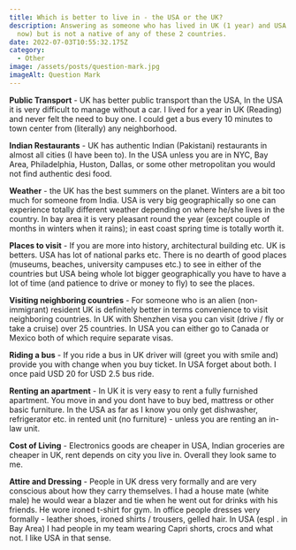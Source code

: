 ```yaml
---
title: Which is better to live in - the USA or the UK?
description: Answering as someone who has lived in UK (1 year) and USA (3 years
  now) but is not a native of any of these 2 countries.
date: 2022-07-03T10:55:32.175Z
category:
  - Other
image: /assets/posts/question-mark.jpg
imageAlt: Question Mark
---
```

**Public Transport** - UK has better public transport than the USA, In the USA it is very difficult to manage without a car. I lived for a year in UK (Reading) and never felt the need to buy one. I could get a bus every 10 minutes to town center from (literally) any neighborhood.


**Indian Restaurants** - UK has authentic Indian (Pakistani) restaurants in almost all cities (I have been to). In the USA unless you are in NYC, Bay Area, Philadelphia, Huston, Dallas, or some other metropolitan you would not find authentic desi food. 


**Weather** - the UK has the best summers on the planet. Winters are a bit too much for someone from India. USA is very big geographically so one can experience totally different weather depending on where he/she lives in the country. In bay area it is very pleasant round the year (except couple of months in winters when it rains); in east coast spring time is totally worth it.


**Places to visit** - If you are more into history, architectural building etc. UK is betters. USA has lot of national parks etc. There is no dearth of good places (museums, beaches, university campuses etc.) to see in either of the countries but USA being whole lot bigger geographically you have to have a lot of time (and patience to drive or money to fly) to see the places.


**Visiting neighboring countries** - For someone who is an alien (non-immigrant) resident UK is definitely better in terms convenience to visit neighboring countries. In UK with Shenzhen visa you can visit (drive / fly or take a cruise) over 25 countries. In USA you can either go to Canada or Mexico both of which require separate visas.


**Riding a bus** - If you ride a bus in UK driver will (greet you with smile and) provide you with change when you buy ticket. In USA forget about both. I once paid USD 20 for USD 2.5 bus ride.


**Renting an apartment** - In UK it is very easy to rent a fully furnished apartment. You move in and you dont have to buy bed, mattress or other basic furniture. In the USA as far as I know you only get dishwasher, refrigerator etc. in rented unit (no furniture) - unless you are renting an in-law unit.


**Cost of Living** - Electronics goods are cheaper in USA, Indian groceries are cheaper in UK, rent depends on city you live in. Overall they look same to me.


**Attire and Dressing** - People in UK dress very formally and are very conscious about how they carry themselves. I had a house mate (white male) he would wear a blazer and tie when he went out for drinks with his friends. He wore ironed t-shirt for gym. In office people dresses very formally - leather shoes, ironed shirts / trousers, gelled hair. In USA (espl . in Bay Area) I had people in my team wearing Capri shorts, crocs and what not. I like USA in that sense.